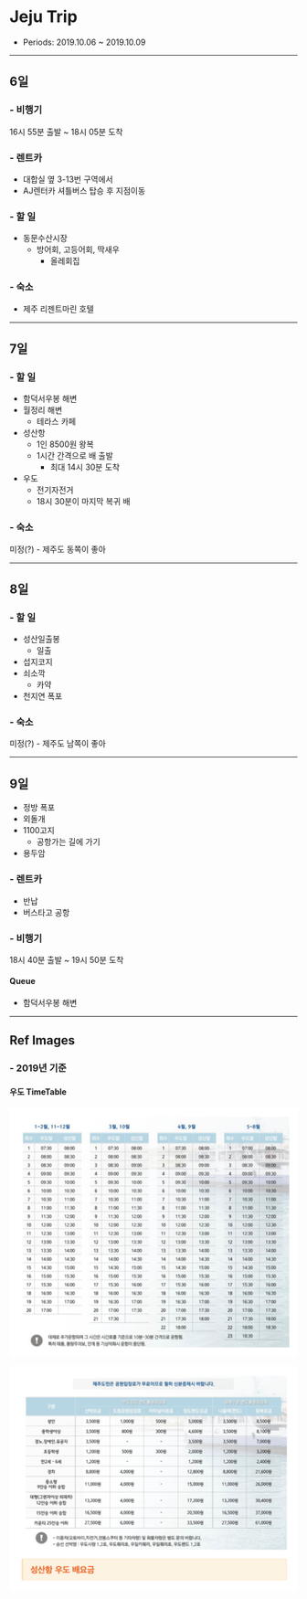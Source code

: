 # Jeju Trip

- Periods: 2019.10.06 ~ 2019.10.09 

---

## 6일

### - 비행기
16시 55분 출발 ~ 18시 05분 도착

### - 렌트카
- 대합실 옆 3-13번 구역에서
- AJ렌터카 셔틀버스 탑승 후 지점이동

### - 할 일
- 동문수산시장
	- 방어회, 고등어회, 딱새우
		- 올레회집

### - 숙소
- 제주 리젠트마린 호텔

---

## 7일

### - 할 일
- 함덕서우봉 해변
- 월정리 해변
	- 테라스 카페
- 성산항
	- 1인 8500원 왕복
	- 1시간 간격으로 배 출발
		- 최대 14시 30분 도착
- 우도
	- 전기자전거
	- 18시 30분이 마지막 복귀 배	

### - 숙소
미정(?) - 제주도 동쪽이 좋아

---

## 8일

### - 할 일
- 성산일출봉
	- 일출
- 섭지코지
- 쇠소깍
	- 카약
- 천지연 폭포

### - 숙소
미정(?) - 제주도 남쪽이 좋아

---

## 9일
- 정방 폭포
- 외돌개
- 1100고지
	- 공항가는 길에 가기
- 용두암

### - 렌트카
- 반납
- 버스타고 공항

### - 비행기
18시 40분 출발 ~ 19시 50분 도착

#### Queue
- 함덕서우봉 해변



--- 

## Ref Images

### - 2019년 기준
#### 우도 TimeTable
![udo-timetable](./images/udo-timetable.png)

![udo-prices](./images/udo-prices.png)


